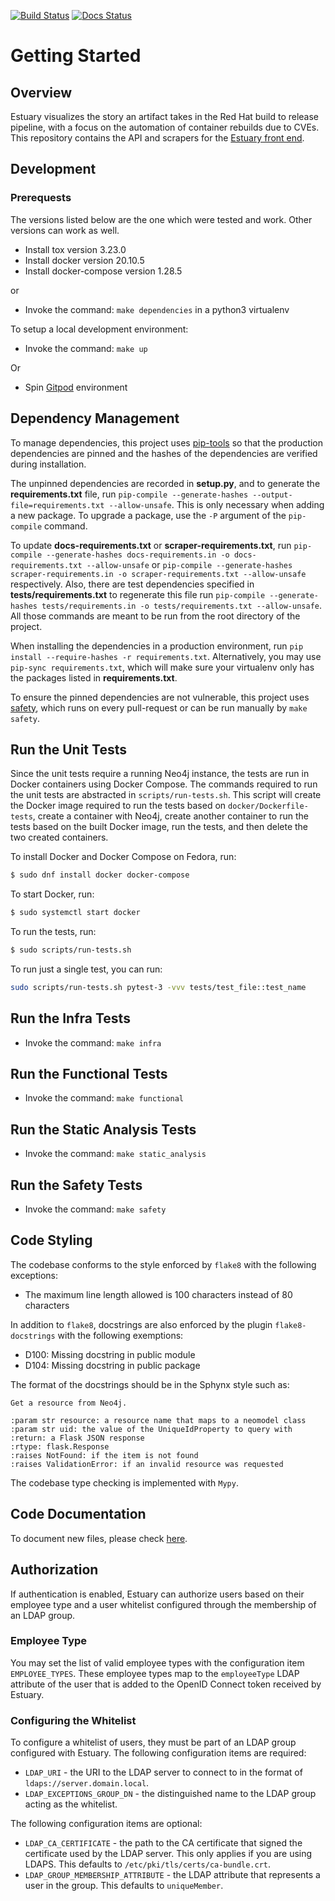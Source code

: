 [![Build Status](https://travis-ci.org/release-engineering/estuary-api.svg?branch=master)](https://travis-ci.org/release-engineering/estuary-api)
[![Docs Status](https://readthedocs.org/projects/estuary-api/badge/?version=latest)](https://estuary-api.readthedocs.io/en/latest/?badge=latest)

# Getting Started

## Overview

Estuary visualizes the story an artifact takes in the Red Hat build to release pipeline,
with a focus on the automation of container rebuilds due to CVEs. This repository contains
the API and scrapers for the [Estuary front end](https://github.com/release-engineering/estuary).

## Development

### Prerequests

The versions listed below are the one which were tested and work. Other versions
can work as well.

* Install tox version 3.23.0
* Install docker version 20.10.5
* Install docker-compose version 1.28.5

or

* Invoke the command: ```make dependencies``` in a python3 virtualenv

To setup a local development environment:

* Invoke the command: ```make up```

Or
* Spin [Gitpod](https://gitpod.io) environment 

## Dependency Management

To manage dependencies, this project uses [pip-tools](https://github.com/jazzband/pip-tools) so that the production dependencies are pinned and the hashes of the dependencies are verified during installation.

The unpinned dependencies are recorded in **setup.py**, and to generate the **requirements.txt** file, run `pip-compile --generate-hashes --output-file=requirements.txt --allow-unsafe`. This is only necessary when adding a new package. To upgrade a package, use the `-P` argument of the `pip-compile` command.

To update **docs-requirements.txt** or **scraper-requirements.txt**, run `pip-compile --generate-hashes docs-requirements.in -o docs-requirements.txt --allow-unsafe` or `pip-compile --generate-hashes scraper-requirements.in -o scraper-requirements.txt --allow-unsafe` respectively. Also, there are test dependencies specified in **tests/requirements.txt** to regenerate this file run `pip-compile --generate-hashes tests/requirements.in -o tests/requirements.txt --allow-unsafe`. All those commands are meant to be run from the root directory of the project.

When installing the dependencies in a production environment, run `pip install --require-hashes -r requirements.txt`. Alternatively, you may use `pip-sync requirements.txt`, which will make sure your virtualenv only has the packages listed in **requirements.txt**.

To ensure the pinned dependencies are not vulnerable, this project uses [safety](https://github.com/pyupio/safety), which runs on every pull-request or can be run manually by `make safety`.

## Run the Unit Tests

Since the unit tests require a running Neo4j instance, the tests are run in Docker containers using
Docker Compose. The commands required to run the unit tests are abstracted in
`scripts/run-tests.sh`. This script will create the Docker image required to run the tests based
on `docker/Dockerfile-tests`, create a container with Neo4j, create another container to run
the tests based on the built Docker image, run the tests, and then delete the two created
containers.

To install Docker and Docker Compose on Fedora, run:

```bash
$ sudo dnf install docker docker-compose
```

To start Docker, run:

```bash
$ sudo systemctl start docker
```

To run the tests, run:

```bash
$ sudo scripts/run-tests.sh
```

To run just a single test, you can run:

```bash
sudo scripts/run-tests.sh pytest-3 -vvv tests/test_file::test_name
```
## Run the Infra Tests

* Invoke the command: ```make infra```

## Run the Functional Tests

* Invoke the command: ```make functional```

## Run the Static Analysis Tests

* Invoke the command: ```make static_analysis```

## Run the Safety Tests

* Invoke the command: ```make safety```

## Code Styling

The codebase conforms to the style enforced by `flake8` with the following exceptions:
* The maximum line length allowed is 100 characters instead of 80 characters

In addition to `flake8`, docstrings are also enforced by the plugin `flake8-docstrings` with
the following exemptions:
* D100: Missing docstring in public module
* D104: Missing docstring in public package

The format of the docstrings should be in the Sphynx style such as:

```
Get a resource from Neo4j.

:param str resource: a resource name that maps to a neomodel class
:param str uid: the value of the UniqueIdProperty to query with
:return: a Flask JSON response
:rtype: flask.Response
:raises NotFound: if the item is not found
:raises ValidationError: if an invalid resource was requested
```

The codebase type checking is implemented with `Mypy`.

## Code Documentation
To document new files, please check [here](https://github.com/release-engineering/estuary-api/tree/master/docs).


## Authorization

If authentication is enabled, Estuary can authorize users based on their employee type and a user
whitelist configured through the membership of an LDAP group.

### Employee Type

You may set the list of valid employee types with the configuration item `EMPLOYEE_TYPES`. These
employee types map to the `employeeType` LDAP attribute of the user that is added to the OpenID
Connect token received by Estuary.

### Configuring the Whitelist

To configure a whitelist of users, they must be part of an LDAP group configured with Estuary. The
following configuration items are required:

* `LDAP_URI` - the URI to the LDAP server to connect to in the format of
    `ldaps://server.domain.local`.
* `LDAP_EXCEPTIONS_GROUP_DN` - the distinguished name to the LDAP group acting as the whitelist.

The following configuration items are optional:

* `LDAP_CA_CERTIFICATE` - the path to the CA certificate that signed the certificate used by the
    LDAP server. This only applies if you are using LDAPS. This defaults to
    `/etc/pki/tls/certs/ca-bundle.crt`.
* `LDAP_GROUP_MEMBERSHIP_ATTRIBUTE` - the LDAP attribute that represents a user in the group. This
    defaults to `uniqueMember`.
